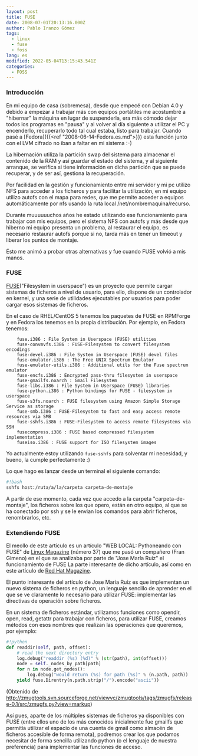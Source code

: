 ```yaml
---
layout: post
title: FUSE
date: 2008-07-01T20:13:16.000Z
author: Pablo Iranzo Gómez
tags:
  - linux
  - fuse
  - foss
lang: es
modified: 2022-05-04T13:15:43.541Z
categories:
  - FOSS
---
```


### Introducción

En mi equipo de casa (sobremesa), desde que empecé con Debian 4.0 y debido a empezar a trabajar más con equipos portátiles me acostumbré a "hibernar" la máquina en lugar de suspenderla, era más cómodo dejar todos los programas en "pausa" y al volver al día siguiente a utilizar el PC y encenderlo, recuperarlo todo tal cual estaba, listo para trabajar. Cuando pasé a [Fedora]({{<ref "2008-06-14-Fedora.es.md">}}) esta función junto con el LVM cifrado no iban a faltar en mi sistema :-)

La hibernación utiliza la partición swap del sistema para almacenar el contenido de la RAM y así guardar el estado del sistema, y al siguiente arranque, se verifica si tiene información en dicha partición que se puede recuperar, y de ser así, gestiona la recuperación.

Por facilidad en la gestión y funcionamiento entre mi servidor y mi pc utilizo NFS para acceder a los ficheros y para facilitar la utilización, en mi equipo utilizo autofs con el mapa para redes, que me permite acceder a equipos automáticamente por nfs usando la ruta local /net/nombremaquina/recurso.

Durante muuuuuuchos años he estado utilizando ese funcionamiento para trabajar con mis equipos, pero el sistema NFS con autofs y más desde que hiberno mi equipo presenta un problema, al restaurar el equipo, es necesario restaurar autofs porque si no, tarda más en tener un timeout y liberar los puntos de montaje.

Ésto me animó a probar otras alternativas y fue cuando FUSE volvió a mis manos.

### FUSE

[FUSE](http://fuse.sourceforge.net/)("Filesystem in userspace") es un proyecto que permite cargar sistemas de ficheros a nivel de usuario, para ello, dispone de un controlador en kernel, y una serie de utilidades ejecutables por usuarios para poder cargar esos sistemas de ficheros.

En el caso de RHEL/CentOS 5 tenemos los paquetes de FUSE en RPMForge y en Fedora los tenemos en la propia distribución. Por ejemplo, en Fedora tenemos:

```text
    fuse.i386 : File System in Userspace (FUSE) utilities
    fuse-convmvfs.i386 : FUSE-Filesystem to convert filesystem encodings
    fuse-devel.i386 : File System in Userspace (FUSE) devel files
    fuse-emulator.i386 : The Free UNIX Spectrum Emulator
    fuse-emulator-utils.i386 : Additional utils for the Fuse spectrum emulator
    fuse-encfs.i386 : Encrypted pass-thru filesystem in userspace
    fuse-gmailfs.noarch : Gmail Filesystem
    fuse-libs.i386 : File System in Userspace (FUSE) libraries
    fuse-python.i386 : Python bindings for FUSE - filesystem in userspace
    fuse-s3fs.noarch : FUSE filesystem using Amazon Simple Storage Service as storage
    fuse-smb.i386 : FUSE-Filesystem to fast and easy access remote resources via SMB
    fuse-sshfs.i386 : FUSE-Filesystem to access remote filesystems via SSH
    fusecompress.i386 : FUSE based compressed filesystem implementation
    fuseiso.i386 : FUSE support for ISO filesystem images
```

Yo actualmente estoy utilizando `fuse-sshfs` para solventar mi necesidad, y bueno, la cumple perfectamente :)

Lo que hago es lanzar desde un terminal el siguiente comando:

```bash
#!bash
sshfs host:/ruta/a/la/carpeta carpeta-de-montaje
```

A partir de ese momento, cada vez que accedo a la carpeta "carpeta-de-montaje", los ficheros sobre los que opero, están en otro equipo, al que se ha conectado por ssh y se le envian los comandos para abrir ficheros, renombrarlos, etc.

### Extendiendo FUSE

El meollo de este artículo es un artículo "WEB LOCAL: Pythoneando con FUSE" de [Linux Magazine](http://www.linux-magazine.es/) (número 37) que me pasó un compañero (Fran Gimeno) en el que se analizaba por parte de "Jose María Ruiz" el funcionamiento de FUSE La parte interesante de dicho artículo, así como en este artículo de [Red Hat Magazine](http://www.redhatmagazine.com/2008/01/29/open-source-project-zmugfs/).

El punto interesante del artículo de Jose María Ruíz es que implementan un nuevo sistema de ficheros en python, un lenguaje sencillo de aprender en el que se ve claramente lo necesario para utilizar FUSE: implementar las directivas de operación sobre ficheros.

En un sistema de ficheros estándar, utilizamos funciones como opendir, open, read, getattr para trabajar con ficheros, para utilizar FUSE, creamos métodos con esos nombres que realizan las operaciones que queremos, por ejemplo:

```python
#!python
def readdir(self, path, offset):
    # read the next directory entry
    log.debug("readdir (%s) (%d)" % (str(path), int(offset)))
    node = self._nodes_by_path[path]
    for n in node.get_nodes():
        log.debug("would return (%s) for path (%s)" % (n.path, path))
    yield fuse.Direntry(n.path.strip("/").encode("ascii"))
```

(Obtenido de <http://zmugtools.svn.sourceforge.net/viewvc/zmugtools/tags/zmugfs/release-0.1/src/zmugfs.py?view=markup>)

Así pues, aparte de los múltiples sistemas de ficheros ya disponibles con FUSE (entre ellos uno de los más conocidos inicialmente fue gmailfs que permitía utilizar el espacio de una cuenta de gmail como almacén de ficheros accesible de forma remota), podremos crear los que podamos necesitar de forma sencilla utilizando python (o el lenguaje de nuestra preferencia) para implementar las funciones de acceso.

